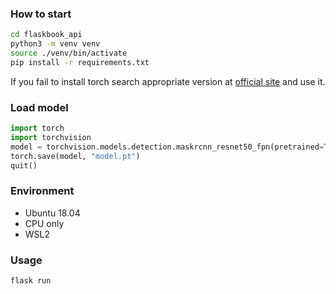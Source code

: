 ### How to start

```bash
cd flaskbook_api
python3 -m venv venv
source ./venv/bin/activate
pip install -r requirements.txt
```
If you fail to install torch search appropriate version at [official site](https://pytorch.org/) and use it.

### Load model
```python
import torch
import torchvision
model = torchvision.models.detection.maskrcnn_resnet50_fpn(pretrained=True)
torch.save(model, "model.pt")
quit()
```

### Environment
* Ubuntu 18.04
* CPU only
* WSL2

### Usage
```bash
flask run
```